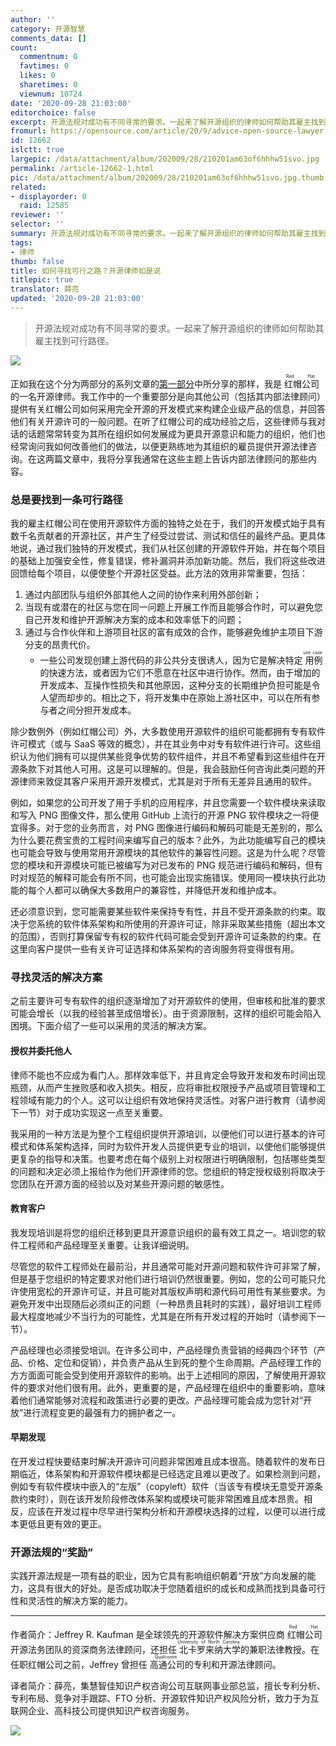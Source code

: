 ```yaml
---
author: ''
category: 开源智慧
comments_data: []
count:
  commentnum: 0
  favtimes: 0
  likes: 0
  sharetimes: 0
  viewnum: 10724
date: '2020-09-28 21:03:00'
editorchoice: false
excerpt: 开源法规对成功有不同寻常的要求。一起来了解开源组织的律师如何帮助其雇主找到可行路径。
fromurl: https://opensource.com/article/20/9/advice-open-source-lawyer
id: 12662
islctt: true
largepic: /data/attachment/album/202009/28/210201am63of6hhhw51svo.jpg
permalink: /article-12662-1.html
pic: /data/attachment/album/202009/28/210201am63of6hhhw51svo.jpg.thumb.jpg
related:
- displayorder: 0
  raid: 12585
reviewer: ''
selector: ''
summary: 开源法规对成功有不同寻常的要求。一起来了解开源组织的律师如何帮助其雇主找到可行路径。
tags:
- 律师
thumb: false
title: 如何寻找可行之路？开源律师如是说
titlepic: true
translator: 薛亮
updated: '2020-09-28 21:03:00'
---
```



> 
> 开源法规对成功有不同寻常的要求。一起来了解开源组织的律师如何帮助其雇主找到可行路径。
> 
> 
> 


![](/data/attachment/album/202009/28/210201am63of6hhhw51svo.jpg)


正如我在这个分为两部分的系列文章的[第一部分](/article-12585-1.html)中所分享的那样，我是<ruby> 红帽公司 <rp>  （ </rp> <rt>  Red Hat </rt> <rp>  ） </rp></ruby>的一名开源律师。我工作中的一个重要部分是向其他公司（包括其内部法律顾问）提供有关红帽公司如何采用完全开源的开发模式来构建企业级产品的信息，并回答他们有关开源许可的一般问题。在听了红帽公司的成功经验之后，这些律师与我对话的话题常常转变为其所在组织如何发展成为更具开源意识和能力的组织，他们也经常询问我如何改善他们的做法，以便更熟练地为其组织的雇员提供开源法律咨询。在这两篇文章中，我将分享我通常在这些主题上告诉内部法律顾问的那些内容。


### 总是要找到一条可行路径


我的雇主红帽公司在使用开源软件方面的独特之处在于，我们的开发模式始于具有数千名贡献者的开源社区，并产生了经受过尝试、测试和信任的最终产品。更具体地说，通过我们独特的开发模式，我们从社区创建的开源软件开始，并在每个项目的基础上加强安全性，修复错误，修补漏洞并添加新功能。然后，我们将这些改进回馈给每个项目，以便使整个开源社区受益。此方法的效用非常重要，包括：


1. 通过内部团队与组织外部其他人之间的协作来利用外部创新；
2. 当现有或潜在的社区与您在同一问题上开展工作而且能够合作时，可以避免您自己开发和维护开源解决方案的成本和效率低下的问题；
3. 通过与合作伙伴和上游项目社区的富有成效的合作，能够避免维护主项目下游分支的昂贵代价。
	* 一些公司发现创建上游代码的非公共分支很诱人，因为它是解决特定<ruby> 用例 <rt>  use case </rt></ruby>的快速方法，或者因为它们不愿意在社区中进行协作。然而，由于增加的开发成本、互操作性损失和其他原因，这种分支的长期维护负担可能是令人望而却步的。相比之下，将开发集中在原始上游社区中，可以在所有参与者之间分担开发成本。


除少数例外（例如红帽公司）外，大多数使用开源软件的组织可能都拥有专有软件许可模式（或与 SaaS 等效的概念），并在其业务中对专有软件进行许可。这些组织认为他们拥有可以提供某些竞争优势的软件组件，并且不希望看到这些组件在开源条款下对其他人可用。这是可以理解的。但是，我会鼓励任何咨询此类问题的开源律师来敦促其客户采用开源开发模式，尤其是对于所有无差异且通用的软件。


例如，如果您的公司开发了用于手机的应用程序，并且您需要一个软件模块来读取和写入 PNG 图像文件，那么使用 GitHub 上流行的开源 PNG 软件模块之一将便宜得多。对于您的业务而言，对 PNG 图像进行编码和解码可能是无差别的，那么为什么要花费宝贵的工程时间来编写自己的版本？此外，为此功能编写自己的模块也可能会导致与使用常用开源模块的其他软件的兼容性问题。这是为什么呢？尽管您的模块和开源模块可能已被编写为对已发布的 PNG 规范进行编码和解码，但有时对规范的解释可能会有所不同，也可能会出现实施错误。使用同一模块执行此功能的每个人都可以确保大多数用户的兼容性，并降低开发和维护成本。


还必须意识到，您可能需要某些软件来保持专有性，并且不受开源条款的约束。取决于您系统的软件体系架构和所使用的开源许可证，除非采取某些措施（超出本文的范围），否则打算保留专有权的软件代码可能会受到开源许可证条款的约束。在这里向客户提供一些有关许可证选择和体系架构的咨询服务将变得很有用。


### 寻找灵活的解决方案


之前主要许可专有软件的组织逐渐增加了对开源软件的使用，但审核和批准的要求可能会增长（以我的经验甚至成倍增长）。由于资源限制，这样的组织可能会陷入困境。下面介绍了一些可以采用的灵活的解决方案。


#### 授权并委托他人


律师不能也不应成为看门人。那样效率低下，并且肯定会导致开发和发布时间出现瓶颈，从而产生挫败感和收入损失。相反，应将审批权限授予产品或项目管理和工程领域有能力的个人。这可以让组织有效地保持灵活性。对客户进行教育（请参阅下一节）对于成功实现这一点至关重要。


我采用的一种方法是为整个工程组织提供开源培训，以便他们可以进行基本的许可模式和体系架构选择，同时为软件开发人员提供更专业的培训，以使他们能够提供更复杂的指导和决策。也要考虑在每个级别上对权限进行明确限制，包括哪些类型的问题和决定必须上报给作为他们开源律师的您。您组织的特定授权级别将取决于您团队在开源方面的经验以及对某些开源问题的敏感性。


#### 教育客户


我发现培训是将您的组织迁移到更具开源意识组织的最有效工具之一。培训您的软件工程师和产品经理至关重要。让我详细说明。


尽管您的软件工程师处在最前沿，并且通常可能对开源问题和软件许可非常了解，但是基于您组织的特定要求对他们进行培训仍然很重要。例如，您的公司可能只允许使用宽松的开源许可证，并且可能对其版权声明和源代码可用性有某些要求。为避免开发中出现随后必须纠正的问题（一种昂贵且耗时的实践），最好培训工程师最大程度地减少不当行为的可能性，尤其是在所有开发过程的开始时（请参阅下一节）。


产品经理也必须接受培训。在许多公司中，产品经理负责营销的经典四个环节（产品、价格、定位和促销），并负责产品从生到死的整个生命周期。产品经理工作的方方面面可能会受到使用开源软件的影响。出于上述相同的原因，了解使用开源软件的要求对他们很有用。此外，更重要的是，产品经理在组织中的重要影响，意味着他们通常能够对流程和政策进行必要的更改。产品经理可能会成为您针对“开放”进行流程变更的最强有力的拥护者之一。


#### 早期发现


在开发过程快要结束时解决开源许可问题非常困难且成本很高。随着软件的发布日期临近，体系架构和开源软件模块都是已经选定且难以更改了。如果检测到问题，例如专有软件模块中嵌入的“左版”（copyleft）软件（当该专有模块无意受开源条款约束时），则在该开发阶段修改体系架构或模块可能非常困难且成本昂贵。相反，应该在开发过程中尽早进行架构分析和开源模块选择的过程，以便可以进行成本更低且更有效的更正。


### 开源法规的“奖励”


实践开源法规是一项有益的职业，因为它具有影响组织朝着“开放”方向发展的能力，这具有很大的好处。是否成功取决于您随着组织的成长和成熟而找到具备可行性和灵活性的解决方案的能力。




---


作者简介：Jeffrey R. Kaufman 是全球领先的开源软件解决方案供应商<ruby> 红帽公司 <rp>  （ </rp> <rt>  Red Hat </rt> <rp>  ） </rp></ruby>开源法务团队的资深商务法律顾问，还担任<ruby> 北卡罗来纳大学 <rp>  （ </rp> <rt>  University of North Carolina </rt> <rp>  ） </rp></ruby>的兼职法律教授。在任职红帽公司之前，Jeffrey 曾担任<ruby> 高通公司 <rp>  （ </rp> <rt>  Qualcomm </rt> <rp>  ） </rp></ruby>的专利和开源法律顾问。 


译者简介：薛亮，集慧智佳知识产权咨询公司互联网事业部总监，擅长专利分析、专利布局、竞争对手跟踪、FTO 分析、开源软件知识产权风险分析，致力于为互联网企业、高科技公司提供知识产权咨询服务。


![](/data/attachment/album/202009/06/095405uj1gaui7eyuqhs91.png)